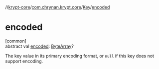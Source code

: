 //[krypt-core](../../../index.md)/[com.chrynan.krypt.core](../index.md)/[Key](index.md)/[encoded](encoded.md)

# encoded

[common]\
abstract val [encoded](encoded.md): [ByteArray](https://kotlinlang.org/api/latest/jvm/stdlib/kotlin/-byte-array/index.html)?

The key value in its primary encoding format, or `null` if this key does not support encoding.
